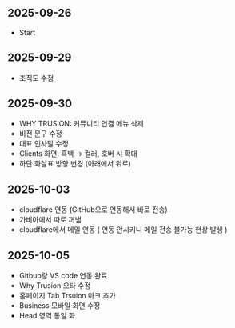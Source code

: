## 2025-09-26
- Start

## 2025-09-29
- 조직도 수정

## 2025-09-30
- WHY TRUSION: 커뮤니티 연결 메뉴 삭제
- 비전 문구 수정
- 대표 인사말 수정
- Clients 화면: 흑백 → 컬러, 호버 시 확대
- 하단 화살표 방향 변경 (아래에서 위로)

## 2025-10-03
- cloudflare 연동 (GitHub으로 연동해서 바로 전송)
- 가비아에서 따로 꺼냄
- cloudflare에서 메일 연동 ( 연동 안시키니 메일 전송 불가능 현상 발생 )

## 2025-10-05
 - Gitbub랑 VS code 연동 완료
 - Why Trusion 오타 수정
 - 홈페이지 Tab Trsuion 마크 추가
 - Business 모바일 화면 수정
 - Head 영역 통일 화

